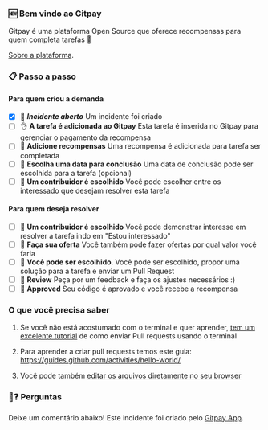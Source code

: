 
### 🆕 Bem vindo ao Gitpay

Gitpay é uma plataforma Open Source que oferece recompensas para quem completa tarefas 💝

[Sobre a plataforma](https://gitpay.me).

### 📋 Passo a passo

#### Para quem criou a demanda
- [x] 🔔 ***Incidente aberto*** Um incidente foi criado
- [ ] 👌 **A tarefa é adicionada ao Gitpay** Esta tarefa é inserida no Gitpay para gerenciar o pagamento da recompensa
- [ ] 📝 **Adicione recompensas** Uma recompensa é adicionada para tarefa ser completada
- [ ] 📝 **Escolha uma data para conclusão** Uma data de conclusão pode ser escolhida para a tarefa (opcional)
- [ ] 💾 **Um contribuidor é escolhido** Você pode escolher entre os interessado que desejam resolver esta tarefa

#### Para quem deseja resolver
- [ ] 💾 **Um contribuidor é escolhido** Você pode demonstrar interesse em resolver a tarefa indo em "Estou interessado"
- [ ] 💾 **Faça sua oferta** Você também pode fazer ofertas por qual valor você faria
- [ ] 🔀 **Você pode ser escolhido**. Você pode ser escolhido, propor uma solução para a tarefa e enviar um Pull Request
- [ ] 💬 **Review** Peça por um feedback e faça os ajustes necessários :)
- [ ] 🏁 **Approved** Seu código é aprovado e você recebe a recompensa

### O que você precisa saber

1. Se você não está acostumado com o terminal e quer aprender, [tem um excelente tutorial](https://egghead.io/series/how-to-contribute-to-an-open-source-project-on-github) de como enviar Pull requests usando o terminal

2. Para aprender a criar pull requests temos este guia: https://guides.github.com/activities/hello-world/

3. Você pode também [editar os arquivos diretamente no seu browser](https://help.github.com/articles/editing-files-in-your-repository/)

### 🤔❓ Perguntas

Deixe um comentário abaixo!
Este incidente foi criado pelo [Gitpay App](https://github.com/worknenjoy/gitpay-github-app).
